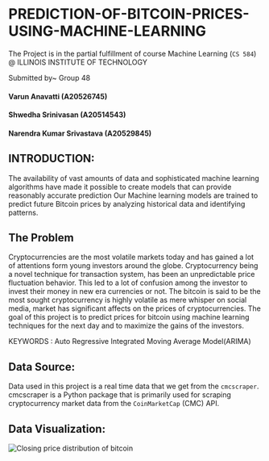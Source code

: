 # PREDICTION-OF-BITCOIN-PRICES-USING-MACHINE-LEARNING

The Project is in the partial fulfillment of course Machine Learning (`CS 584`) @ ILLINOIS INSTITUTE OF TECHNOLOGY 

Submitted by~ Group 48

#### Varun Anavatti (A20526745)

#### Shwedha Srinivasan (A20514543)

#### Narendra Kumar Srivastava (A20529845)

## INTRODUCTION:
The availability of vast amounts of data and sophisticated machine learning algorithms have made it possible to create models that can provide reasonably accurate prediction
Our Machine learning models are trained to predict future Bitcoin prices by analyzing historical data and identifying patterns.

## The Problem
Cryptocurrencies are the most volatile markets today and has gained a lot of attentions form young investors around the globe. Cryptocurrency being a novel technique for transaction system, has been an unpredictable price fluctuation behavior. This led to a lot of confusion among the investor to invest their money in new era currencies or not. The bitcoin is said to be the most sought cryptocurrency is highly volatile as mere whisper on social media, market has significant affects on the prices of cryptocurrencies. The goal of this project is to predict prices for bitcoin using machine learning techniques for the next day and to maximize the gains of the investors. 

KEYWORDS : Auto Regressive Integrated Moving Average Model​(ARIMA) 

## Data Source: 
Data used in this project is a real time data that we get from the `cmcscraper`. cmcscraper is a Python package that is primarily used for scraping cryptocurrency market data from the `CoinMarketCap` (CMC) API. 

## Data Visualization:
![Closing price distribution of bitcoin](https://user-images.githubusercontent.com/123267360/236463238-16d63bd1-7035-4f37-94a7-d7ba996e891e.png)
